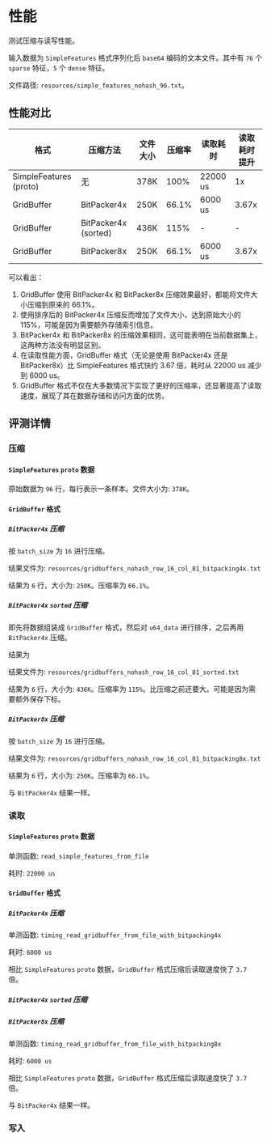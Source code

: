 # 性能

测试压缩与读写性能。

输入数据为 `SimpleFeatures` 格式序列化后 `base64` 编码的文本文件。其中有 `76` 个 `sparse` 特征，`5` 个 `dense` 特征。

文件路径: `resources/simple_features_nohash_96.txt`。

## 性能对比


| 格式                     | 压缩方法              | 文件大小  | 压缩率   | 读取耗时   | 读取耗时提升 |
|-------------------------|----------------------|----------|---------|-----------|-------------|
| SimpleFeatures (proto)  | 无                   | 378K     | 100%    | 22000 us  | 1x          |
| GridBuffer              | BitPacker4x          | 250K     | 66.1%   | 6000 us   | 3.67x       |
| GridBuffer              | BitPacker4x (sorted) | 436K     | 115%    | -         | -           |
| GridBuffer              | BitPacker8x          | 250K     | 66.1%   | 6000 us   | 3.67x       |

可以看出：

1. GridBuffer 使用 BitPacker4x 和 BitPacker8x 压缩效果最好，都能将文件大小压缩到原来的 66.1%。
2. 使用排序后的 BitPacker4x 压缩反而增加了文件大小，达到原始大小的 115%，可能是因为需要额外存储索引信息。
3. BitPacker4x 和 BitPacker8x 的压缩效果相同，这可能表明在当前数据集上，这两种方法没有明显区别。
4. 在读取性能方面，GridBuffer 格式（无论是使用 BitPacker4x 还是 BitPacker8x）比 SimpleFeatures 格式快约 3.67 倍，耗时从 22000 us 减少到 6000 us。
5. GridBuffer 格式不仅在大多数情况下实现了更好的压缩率，还显著提高了读取速度，展现了其在数据存储和访问方面的优势。


## 评测详情

### 压缩

#### `SimpleFeatures` `proto` 数据

原始数据为 `96` 行，每行表示一条样本。文件大小为: `378K`。

#### `GridBuffer` 格式

##### `BitPacker4x` 压缩

按 `batch_size` 为 `16` 进行压缩。

结果文件为: `resources/gridbuffers_nohash_row_16_col_81_bitpacking4x.txt`

结果为 `6` 行，大小为: `250K`。压缩率为 `66.1%`。

##### `BitPacker4x` `sorted` 压缩

即先将数据组装成 `GridBuffer` 格式，然后对 `u64_data` 进行排序，之后再用 `BitPacker4x` 压缩。

结果为

结果文件为: `resources/gridbuffers_nohash_row_16_col_81_sorted.txt`

结果为 `6` 行，大小为: `436K`。压缩率为 `115%`。比压缩之前还要大。可能是因为需要额外保存下标。

##### `BitPacker8x` 压缩

按 `batch_size` 为 `16` 进行压缩。

结果文件为: `resources/gridbuffers_nohash_row_16_col_81_bitpacking8x.txt`

结果为 `6` 行，大小为: `250K`。压缩率为 `66.1%`。

与 `BitPacker4x` 结果一样。

### 读取

#### `SimpleFeatures` `proto` 数据

单测函数: `read_simple_features_from_file`

耗时: `22000 us`

#### `GridBuffer` 格式

##### `BitPacker4x` 压缩

单测函数: `timing_read_gridbuffer_from_file_with_bitpacking4x`

耗时: `6000 us`

相比 `SimpleFeatures` `proto` 数据，`GridBuffer` 格式压缩后读取速度快了 `3.7` 倍。

##### `BitPacker4x` `sorted` 压缩

##### `BitPacker8x` 压缩

单测函数: `timing_read_gridbuffer_from_file_with_bitpacking8x`

耗时: `6000 us`

相比 `SimpleFeatures` `proto` 数据，`GridBuffer` 格式压缩后读取速度快了 `3.7` 倍。

与 `BitPacker4x` 结果一样。

### 写入